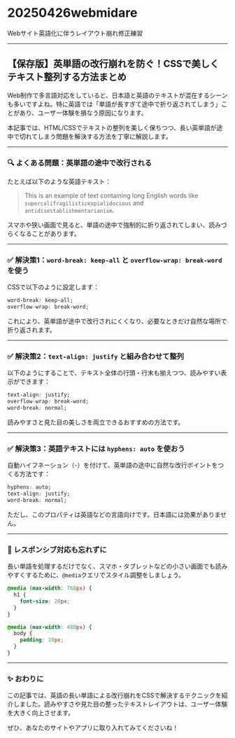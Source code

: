 # 20250426webmidare
Webサイト英語化に伴うレイアウト崩れ修正練習
****
## 【保存版】英単語の改行崩れを防ぐ！CSSで美しくテキスト整列する方法まとめ

Web制作で多言語対応をしていると、日本語と英語のテキストが混在するシーンも多いですよね。特に英語では「単語が長すぎて途中で折り返されてしまう」ことがあり、ユーザー体験を損なう原因になります。

本記事では、HTML/CSSでテキストの整列を美しく保ちつつ、長い英単語が途中で切れてしまう問題を解決する方法を丁寧に解説します。

---

### 🔍 よくある問題：英単語の途中で改行される

たとえば以下のような英語テキスト：

> This is an example of text containing long English words like `supercalifragilisticexpialidocious` and `antidisestablishmentarianism`.

スマホや狭い画面で見ると、単語の途中で強制的に折り返されてしまい、読みづらくなることがあります。

---

### ✅ 解決策1：`word-break: keep-all` と `overflow-wrap: break-word` を使う

CSSで以下のように設定します：

```css
word-break: keep-all;
overflow-wrap: break-word;
```

これにより、英単語が途中で改行されにくくなり、必要なときだけ自然な場所で折り返されます。

---

### ✅ 解決策2：`text-align: justify` と組み合わせて整列

以下のようにすることで、テキスト全体の行頭・行末も揃えつつ、読みやすい表示ができます：

```css
text-align: justify;
overflow-wrap: break-word;
word-break: normal;
```

読みやすさと見た目の美しさを両立できるおすすめの方法です。

---

### ✅ 解決策3：英語テキストには `hyphens: auto` を使おう

自動ハイフネーション（-）を付けて、英単語の途中に自然な改行ポイントをつくる方法です：

```css
hyphens: auto;
text-align: justify;
word-break: normal;
```

ただし、このプロパティは英語などの言語向けです。日本語には効果がありません。

---

### 📱 レスポンシブ対応も忘れずに

長い単語を処理するだけでなく、スマホ・タブレットなどの小さい画面でも読みやすくするために、`@media`クエリでスタイル調整をしましょう。

```css
@media (max-width: 768px) {
  h1 {
    font-size: 20px;
  }
}

@media (max-width: 480px) {
  body {
    padding: 10px;
  }
}
```

---

### ✨ おわりに

この記事では、英語の長い単語による改行崩れをCSSで解決するテクニックを紹介しました。読みやすさや見た目の整ったテキストレイアウトは、ユーザー体験を大きく向上させます。

ぜひ、あなたのサイトやアプリに取り入れてみてくださいね！

